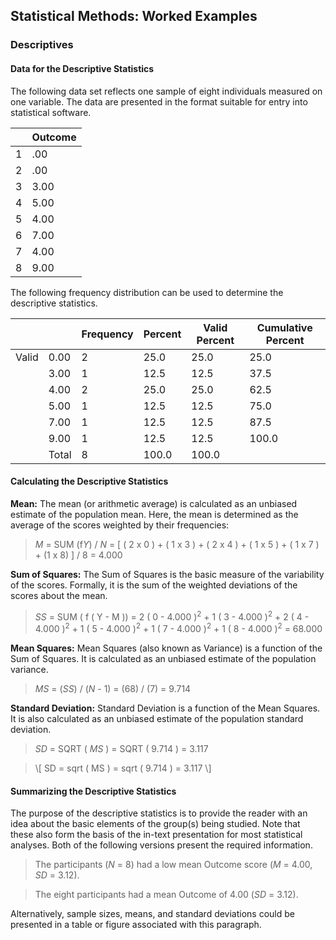 ## Statistical Methods: Worked Examples

### Descriptives

#### Data for the Descriptive Statistics

The following data set reflects one sample of eight individuals measured on one variable. The data are presented in the format suitable for entry into statistical software.

|     | Outcome |
|-----|---------|
| 1   | .00     |
| 2   | .00     |
| 3   | 3.00    |
| 4   | 5.00    |
| 5   | 4.00    |
| 6   | 7.00    |
| 7   | 4.00    |
| 8   | 9.00    |

The following frequency distribution can be used to determine the descriptive statistics.

|     |   | Frequency | Percent | Valid Percent | Cumulative Percent |
|-------|-----------|---------|---------------|--------------------|-------|
| Valid | 0.00      | 2       | 25.0          | 25.0               | 25.0  |
|       | 3.00      | 1       | 12.5          | 12.5               | 37.5  |
|       | 4.00      | 2       | 25.0          | 25.0               | 62.5  |
|       | 5.00      | 1       | 12.5          | 12.5               | 75.0  |
|       | 7.00      | 1       | 12.5          | 12.5               | 87.5  |
|       | 9.00      | 1       | 12.5          | 12.5               | 100.0 |
|       | Total     | 8       | 100.0         | 100.0              |       |

#### Calculating the Descriptive Statistics

**Mean:** The mean (or arithmetic average) is calculated as an unbiased estimate of the population mean. Here, the mean is determined as the average of the scores weighted by their frequencies:

> *M* = SUM (f*Y*) / *N* = [ ( 2 x 0 ) + ( 1 x 3 ) + ( 2 x 4 ) + ( 1 x 5 ) + ( 1 x 7 ) + (1  x 8) ] / 8 = 4.000

**Sum of Squares:** The Sum of Squares is the basic measure of the variability of the scores. Formally, it is the sum of the weighted deviations of the scores about the mean.

> *SS* = SUM ( f ( Y - M )) = 2 ( 0 - 4.000 )<sup>2</sup> + 1 ( 3 - 4.000 )<sup>2</sup> + 2 ( 4 - 4.000 )<sup>2</sup> + 1 ( 5 - 4.000 )<sup>2</sup> + 1 ( 7 - 4.000 )<sup>2</sup> + 1 ( 8 - 4.000 )<sup>2</sup> = 68.000

**Mean Squares:** Mean Squares (also known as Variance) is a function of the Sum of Squares. It is calculated as an unbiased estimate of the population variance.

> *MS* = (*SS*) / (*N* - 1) = (68) / (7) = 9.714

**Standard Deviation:** Standard Deviation is a function of the Mean Squares. It is also calculated as an unbiased estimate of the population standard deviation.

> *SD* = SQRT ( *MS* ) = SQRT ( 9.714 ) = 3.117

> \\[ SD = sqrt ( MS ) = sqrt ( 9.714 ) = 3.117 \\]

#### Summarizing the Descriptive Statistics

The purpose of the descriptive statistics is to provide the reader with an idea about the basic elements of the group(s) being studied. Note that these also form the basis of the in-text presentation for most statistical analyses. Both of the following versions present the required information.

> The participants (*N* = 8) had a low mean Outcome score (*M* = 4.00, *SD* = 3.12).

> The eight participants had a mean Outcome of 4.00 (*SD* = 3.12).

Alternatively, sample sizes, means, and standard deviations could be presented in a table or figure associated with this paragraph.
